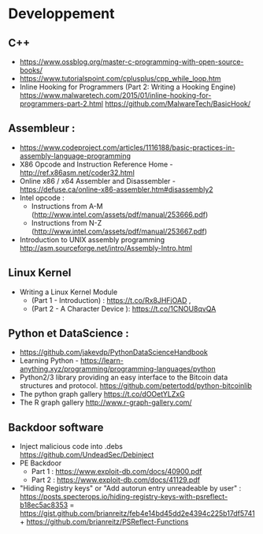 # Developpement
## C++
* https://www.ossblog.org/master-c-programming-with-open-source-books/
* https://www.tutorialspoint.com/cplusplus/cpp_while_loop.htm
* Inline Hooking for Programmers (Part 2: Writing a Hooking Engine) https://www.malwaretech.com/2015/01/inline-hooking-for-programmers-part-2.html https://github.com/MalwareTech/BasicHook/

## Assembleur :
* https://www.codeproject.com/articles/1116188/basic-practices-in-assembly-language-programming
* X86 Opcode and Instruction Reference Home - http://ref.x86asm.net/coder32.html
* Online x86 / x64 Assembler and Disassembler - https://defuse.ca/online-x86-assembler.htm#disassembly2
* Intel opcode :
  * Instructions from A-M (http://www.intel.com/assets/pdf/manual/253666.pdf)
  * Instructions from N-Z (http://www.intel.com/assets/pdf/manual/253667.pdf)
* Introduction to UNIX assembly programming http://asm.sourceforge.net/intro/Assembly-Intro.html

## Linux Kernel
* Writing a Linux Kernel Module
   * (Part 1 - Introduction) : https://t.co/Rx8JHFjOAD ,
   * (Part 2 - A Character Device ): https://t.co/1CNOU8qvQA

## Python et DataScience :
* https://github.com/jakevdp/PythonDataScienceHandbook
* Learning Python - https://learn-anything.xyz/programming/programming-languages/python
* Python2/3 library providing an easy interface to the Bitcoin data structures and protocol. https://github.com/petertodd/python-bitcoinlib
* The python graph gallery https://t.co/dOOetYLZxG
* The R graph gallery http://www.r-graph-gallery.com/ 

## Backdoor software
* Inject malicious code into .debs https://github.com/UndeadSec/Debinject
* PE Backdoor 
  * Part 1 : https://www.exploit-db.com/docs/40900.pdf
  * Part 2 : https://www.exploit-db.com/docs/41129.pdf
* "Hiding Registry keys" or "Add autorun entry unreadeable by user" : https://posts.specterops.io/hiding-registry-keys-with-psreflect-b18ec5ac8353 = https://gist.github.com/brianreitz/feb4e14bd45dd2e4394c225b17df5741 + https://github.com/brianreitz/PSReflect-Functions 
